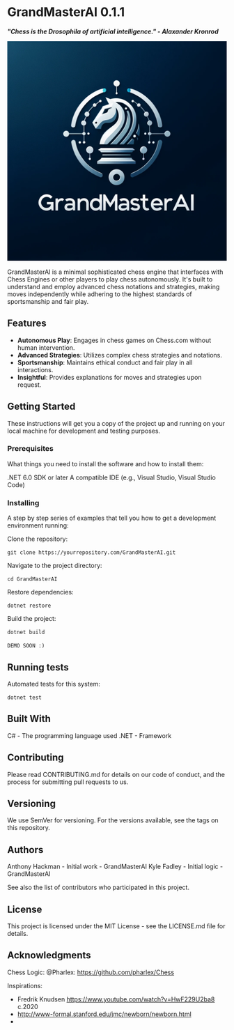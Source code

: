 # GrandMasterAI 0.1.1

***"Chess is the Drosophila of artificial intelligence." - Alaxander Kronrod***

![GrandMasterAI Logo](./GrandLogo.png)

GrandMasterAI is a minimal sophisticated chess engine that interfaces with Chess Engines or other players to play chess autonomously. It's built to understand and employ advanced chess notations and strategies, making moves independently while adhering to the highest standards of sportsmanship and fair play.

## Features

- **Autonomous Play**: Engages in chess games on Chess.com without human intervention.
- **Advanced Strategies**: Utilizes complex chess strategies and notations.
- **Sportsmanship**: Maintains ethical conduct and fair play in all interactions.
- **Insightful**: Provides explanations for moves and strategies upon request.

## Getting Started

These instructions will get you a copy of the project up and running on your local machine for development and testing purposes.

### Prerequisites

What things you need to install the software and how to install them:

.NET 6.0 SDK or later
A compatible IDE (e.g., Visual Studio, Visual Studio Code)

### Installing

A step by step series of examples that tell you how to get a development environment running:

Clone the repository:
```
git clone https://yourrepository.com/GrandMasterAI.git
```
Navigate to the project directory:
```
cd GrandMasterAI
```
Restore dependencies:
```
dotnet restore
```
Build the project:
```
dotnet build
```

`DEMO SOON :)`

## Running tests

Automated tests for this system:
```
dotnet test
```
## Built With

C# - The programming language used
.NET - Framework

## Contributing

Please read CONTRIBUTING.md for details on our code of conduct, and the process for submitting pull requests to us.

## Versioning

We use SemVer for versioning. For the versions available, see the tags on this repository.

## Authors

Anthony Hackman - Initial work - GrandMasterAI
Kyle Fadley - Initial logic - GrandMasterAI

See also the list of contributors who participated in this project.

## License

This project is licensed under the MIT License - see the LICENSE.md file for details.

## Acknowledgments


Chess Logic:
@Pharlex: https://github.com/pharlex/Chess

Inspirations:
- Fredrik Knudsen https://www.youtube.com/watch?v=HwF229U2ba8 c.2020
- http://www-formal.stanford.edu/jmc/newborn/newborn.html
- 
